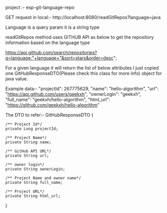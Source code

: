 project :- esp-git-language-repo

GET request in local:- http://localhost:8080/readGitRepos?language=java

Language is a query param it is a string type

readGitRepos method uses GITHUB API as below to get the repository information based on the language type

https://api.github.com/search/repositories?q=language:"+language+"&sort=stars&order=desc";

For a given language it will return the list of below attributes I just copied one GitHubResponseDTO(Please check this class for more info) object for java value.

Example data:- 
 "projectId": 267775629,
 "name": "hello-algorithm",
 "url": "https://api.github.com/users/geekxh",
 "ownerLogin": "geekxh",
 "full_name": "geekxh/hello-algorithm",
 "html_url": "https://github.com/geekxh/hello-algorithm"

The DTO to refer:-
GitHubResponseDTO {

	/** Project Id*/
	private Long projectId;
	
	/** Project Name*/
	private String name;
	
	/** GitHub API URL*/
	private String url;
	
	/** owner login*/
	private String ownerLogin;
	
	/** Project Name and owner name*/
	private String full_name;
	
	/** Project URL*/
	private String html_url;
 }
